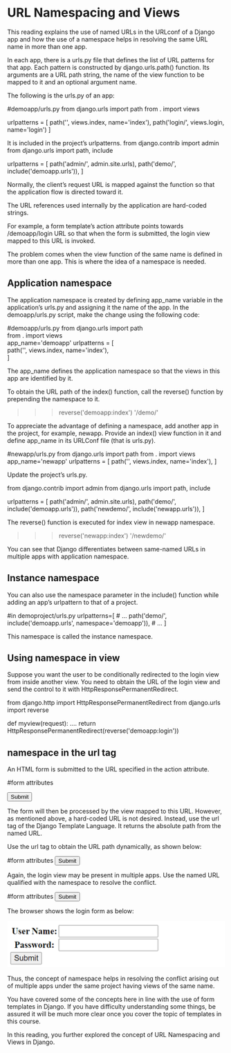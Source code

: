 <h1>URL Namespacing and Views</h1>
This reading explains the use of named URLs in the URLconf of a Django app and how the use of a namespace helps in resolving the same URL name in more than one app.

In each app, there is a urls.py file that defines the list of URL patterns for that app. Each pattern is constructed by django.urls.path() function. Its arguments are a URL path string, the name of the view function to be mapped to it and an optional argument name.

The following is the urls.py of an app:

#demoapp/urls.py 
from django.urls import path 
from . import views 

  urlpatterns = [ 
    path('', views.index, name='index'), 
    path('login/', views.login, name='login') 
] 

It is included in the project’s urlpatterns.
from django.contrib import admin 
from django.urls import path, include 

  urlpatterns = [ 
    path('admin/', admin.site.urls), 
    path('demo/', include('demoapp.urls')), 
] 

Normally, the client’s request URL is mapped against the function so that the application flow is directed toward it. 

The URL references used internally by the application are hard-coded strings. 

For example, a form template’s action attribute points towards /demoapp/login URL so that when the form is submitted, the login view mapped to this URL is invoked. 

<form action='/demoapp/login', method='POST> 
    # ...
</form> 

reverse() function
However, the hard-coded URLs make the application less scalable and difficult to maintain as the project grows. In such a case, you can obtain the URL from the name parameter used in the path() function.

Start the Django shell.

python manage.py shell 

Django’s reverse() function returns the URL path to which it is mapped.
>>> from django.urls import reverse 
>>> reverse('index') 
'/demo/' 

The problem comes when the view function of the same name is defined in more than one app. This is where the idea of a namespace is needed.

<h2>Application namespace</h2>
The application namespace is created by defining app_name variable in the application’s urls.py and assigning it the name of the app. In the demoapp/urls.py script, make the change using the following code:

#demoapp/urls.py
from django.urls import path  
from . import views    
app_name='demoapp' 
urlpatterns = [  
    path('', views.index, name='index'),      
] 

The app_name defines the application namespace so that the views in this app are identified by it.

To obtain the URL path of the index() function, call the reverse() function by prepending the namespace to it.
>>> reverse('demoapp:index') 
'/demo/' 

To appreciate the advantage of defining a namespace, add another app in the project, for example, newapp. Provide an index() view function in it and define app_name in its URLConf file (that is urls.py).

#newapp/urls.py 
from django.urls import path 
from . import views 
app_name='newapp' 
urlpatterns = [ 
    path('', views.index, name='index'), 
] 

Update the project’s urls.py.

from django.contrib import admin 
from django.urls import path, include 

urlpatterns = [ 
    path('admin/', admin.site.urls), 
    path('demo/', include('demoapp.urls')), 
    path('newdemo/', include('newapp.urls')), 
] 

The reverse() function is executed for index view in newapp namespace.

>>> reverse('newapp:index') 
'/newdemo/' 

You can see that Django differentiates between same-named URLs in multiple apps with application namespace.

<h2>Instance namespace</h2>
You can also use the namespace parameter in the include() function while adding an app’s urlpattern to that of a project.

#in demoproject/urls.py 
urlpatterns=[ 
    # ... 
    path('demo/', include('demoapp.urls', namespace='demoapp')), 
    # ... 
] 

This namespace is called the instance namespace.

<h2>Using namespace in view</h2>
Suppose you want the user to be conditionally redirected to the login view from inside another view. You need to obtain the URL of the login view and send the control to it with HttpResponsePermanentRedirect.

from django.http import HttpResponsePermanentRedirect 
from django.urls import reverse 
  
def myview(request): 
    .... 
    return HttpResponsePermanentRedirect(reverse('demoapp:login'))

<h2>namespace in the url tag</h2>
An HTML form is submitted to the URL specified in the action attribute.

<form action="/demoapp/login" method="post"> 

#form attributes 

<input type='submit'> 

</form>

The form will then be processed by the view mapped to this URL. However, as mentioned above, a hard-coded URL is not desired. Instead, use the url tag of the Django Template Language. It returns the absolute path from the named URL. 

Use the url tag to obtain the URL path dynamically, as shown below:

<form action="{% url 'login' %}" method="post"> 
#form attributes 
<input type='submit'> 
</form> 

Again, the login view may be present in multiple apps. Use the named URL qualified with the namespace to resolve the conflict.

<form action="{% url 'demoapp:login' %}" method="post"> 
#form attributes 
<input type='submit'> 
</form> 

The browser shows the login form as below:

<img src='UNV1.png'>

Thus, the concept of namespace helps in resolving the conflict arising out of multiple apps under the same project having views of the same name.

You have covered some of the concepts here in line with the use of form templates in Django. If you have difficulty understanding some things, be assured it  will be much more clear once you cover the topic of templates in this course.

In this reading, you further explored the concept of URL Namespacing and Views in Django.
